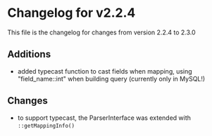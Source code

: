 # Changelog for v2.2.4

This file is the changelog for changes from version 2.2.4 to 2.3.0

## Additions
* added typecast function to cast fields when mapping, using "field_name::int" when building query (currently only in MySQL!)

## Changes
* to support typecast, the ParserInterface was extended with `::getMappingInfo()`
